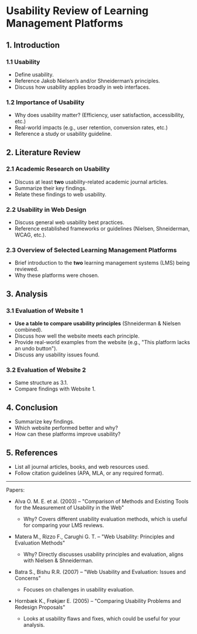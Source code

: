 # Usability Review of Learning Management Platforms

## 1. Introduction

### 1.1 Usability
- Define usability.
- Reference Jakob Nielsen’s and/or Shneiderman’s principles.
- Discuss how usability applies broadly in web interfaces.

### 1.2 Importance of Usability
- Why does usability matter? (Efficiency, user satisfaction, accessibility, etc.)
- Real-world impacts (e.g., user retention, conversion rates, etc.)
- Reference a study or usability guideline.

## 2. Literature Review

### 2.1 Academic Research on Usability
- Discuss at least **two** usability-related academic journal articles.
- Summarize their key findings.
- Relate these findings to web usability.

### 2.2 Usability in Web Design
- Discuss general web usability best practices.
- Reference established frameworks or guidelines (Nielsen, Shneiderman, WCAG, etc.).

### 2.3 Overview of Selected Learning Management Platforms
- Brief introduction to the **two** learning management systems (LMS) being reviewed.
- Why these platforms were chosen.

## 3. Analysis

### 3.1 Evaluation of Website 1
- **Use a table to compare usability principles** (Shneiderman & Nielsen combined).
- Discuss how well the website meets each principle.
- Provide real-world examples from the website (e.g., "This platform lacks an undo button").
- Discuss any usability issues found.

### 3.2 Evaluation of Website 2
- Same structure as 3.1.
- Compare findings with Website 1.

## 4. Conclusion
- Summarize key findings.
- Which website performed better and why?
- How can these platforms improve usability?

## 5. References
- List all journal articles, books, and web resources used.
- Follow citation guidelines (APA, MLA, or any required format).

---

Papers:
- Alva O. M. E. et al. (2003) – "Comparison of Methods and Existing Tools for the Measurement of Usability in the Web"
    - Why? Covers different usability evaluation methods, which is useful for comparing your LMS reviews.
- Matera M., Rizzo F., Carughi G. T. – "Web Usability: Principles and Evaluation Methods"
    - Why? Directly discusses usability principles and evaluation, aligns with Nielsen & Shneiderman.

- Batra S., Bishu R.R. (2007) – "Web Usability and Evaluation: Issues and Concerns"
    - Focuses on challenges in usability evaluation.

- Hornbæk K., Frøkjær E. (2005) – "Comparing Usability Problems and Redesign Proposals"
    - Looks at usability flaws and fixes, which could be useful for your analysis.


